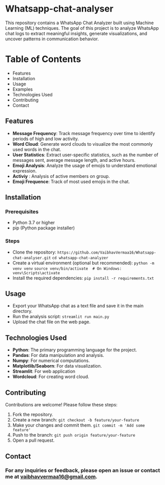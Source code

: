 # Whatsapp-chat-analyser
This repository contains a WhatsApp Chat Analyzer built using Machine Learning (ML) techniques. The goal of this project is to analyze WhatsApp chat logs to extract meaningful insights, generate visualizations, and uncover patterns in communication behavior.

# Table of Contents
- Features
- Installation
- Usage
- Examples
- Technologies Used
- Contributing
- Contact

## Features
- **Message Frequency**: Track message frequency over time to identify periods of high and low activity.
- **Word Cloud**: Generate word clouds to visualize the most commonly used words in the chat.
- **User Statistics**: Extract user-specific statistics, such as the number of messages sent, average message length, and active hours.
- **Emoji Analysis**: Analyze the usage of emojis to understand emotional expression.
- **Activiy** : Analysis of active members on group.
- **Emoji Frequence**: Track of most used emojis in the chat.

## Installation

### Prerequisites
- Python 3.7 or higher
- pip (Python package installer)

### Steps
- Clone the repository:
    `https://github.com/VaibhavVermaa16/Whatsapp-chat-analyser.git`
    `cd whatsapp-chat-analyzer`
- Create a virtual environment (optional but recommended):
    `python -m venv venv`
    `source venv/bin/activate  # On Windows: venv\Scripts\activate`
- Install the required dependencies:
    `pip install -r requirements.txt`

## Usage
- Export your WhatsApp chat as a text file and save it in the main directory.
- Run the analysis script:
    `streamlit run main.py`
- Upload the chat file on the web page.

## Technologies Used
- **Python**: The primary programming language for the project.
- **Pandas**: For data manipulation and analysis.
- **Numpy**: For numerical computations.
- **Matplotlib/Seaborn**: For data visualization.
- **Streamlit**: For web application
- **Wordcloud**: For creating word cloud.


## Contributing 
Contributions are welcome! Please follow these steps:
1. Fork the repository.
2. Create a new branch:
    `git checkout -b feature/your-feature`
3. Make your changes and commit them.
    `git commit -m 'Add some feature'`
4. Push to the branch:
    `git push origin feature/your-feature`
5. Open a pull request.

## Contact
### For any inquiries or feedback, please open an issue or contact me at vaibhavvermaa16@gmail.com.









